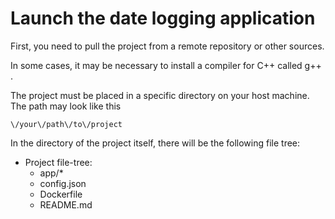 # Launch the date logging application

First, you need to pull the project from a remote repository or other sources.

In some cases, it may be necessary to install a compiler for C++ called g++ .

The project must be placed in a specific directory on your host machine. The path may look like this

`
\/your\/path\/to\/project
`

In the directory of the project itself, there will be the following file tree:
- Project file-tree:
     - app/*
     - config.json
     - Dockerfile
     - README.md
 
